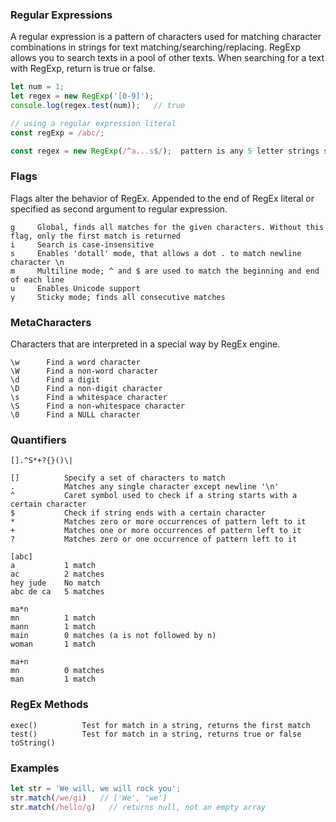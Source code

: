 ### Regular Expressions
A regular expression is a pattern of characters used for matching character combinations in strings for text matching/searching/replacing. RegExp allows you to search texts in a pool of other texts. When searching for a text with RegExp, return is true or false. 

```js
let num = 1;
let regex = new RegExp('[0-9]');
console.log(regex.test(num));   // true

// using a regular expression literal
const regExp = /abc/;

const regex = new RegExp(/^a...s$/);  pattern is any 5 letter strings starting with a and ending with s
```

### Flags
Flags alter the behavior of RegEx. Appended to the end of RegEx literal or specified as second argument to regular expression.

```
g     Global, finds all matches for the given characters. Without this flag, only the first match is returned
i     Search is case-insensitive
s     Enables 'dotall' mode, that allows a dot . to match newline character \n
m     Multiline mode; ^ and $ are used to match the beginning and end of each line
u     Enables Unicode support
y     Sticky mode; finds all consecutive matches
```

### MetaCharacters
Characters that are interpreted in a special way by RegEx engine.
```
\w      Find a word character
\W      Find a non-word character
\d      Find a digit
\D      Find a non-digit character
\s      Find a whitespace character
\S      Find a non-whitespace character
\0      Find a NULL character
```

### Quantifiers
```
[].^S*+?{}()\|
```

```
[]          Specify a set of characters to match
.           Matches any single character except newline '\n'
^           Caret symbol used to check if a string starts with a certain character
$           Check if string ends with a certain character
*           Matches zero or more occurrences of pattern left to it
+           Matches one or more occurrences of pattern left to it
?           Matches zero or one occurrence of pattern left to it
```
```
[abc]
a           1 match
ac          2 matches
hey jude    No match
abc de ca   5 matches

ma*n
mn          1 match
mann        1 match
main        0 matches (a is not followed by n)
woman       1 match

ma+n
mn          0 matches
man         1 match
```

### RegEx Methods
```
exec()          Test for match in a string, returns the first match
test()          Test for match in a string, returns true or false
toString()
```

### Examples
```js
let str = 'We will, we will rock you';
str.match(/we/gi)   // ['We', 'we']
str.match(/hello/g)   // returns null, not an empty array
```
